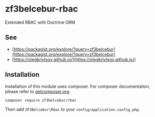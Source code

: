# zf3belcebur-rbac
Extended RBAC with Doctrine ORM

## See
- [https://packagist.org/explore/?query=zf3belcebur](https://packagist.org/explore/?query=zf3belcebur)
- [https://olegkrivtsov.github.io/](https://olegkrivtsov.github.io/)

## Installation

Installation of this module uses composer. For composer documentation, please refer to
[getcomposer.org](http://getcomposer.org/).

```sh
composer require zf3belcebur/rbac
```

Then add `ZF3Belcebur\Rbac` to your `config/application.config.php`.


